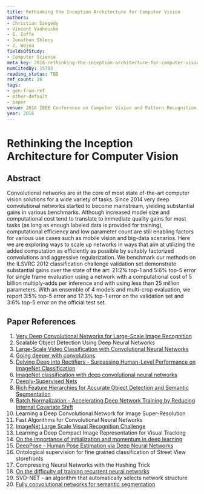 ```yaml
---
title: Rethinking the Inception Architecture for Computer Vision
authors:
- Christian Szegedy
- Vincent Vanhoucke
- S. Ioffe
- Jonathon Shlens
- Z. Wojna
fieldsOfStudy:
- Computer Science
meta_key: 2016-rethinking-the-inception-architecture-for-computer-vision
numCitedBy: 15703
reading_status: TBD
ref_count: 26
tags:
- gen-from-ref
- other-default
- paper
venue: 2016 IEEE Conference on Computer Vision and Pattern Recognition (CVPR)
year: 2016
---
```


# Rethinking the Inception Architecture for Computer Vision

## Abstract

Convolutional networks are at the core of most state of-the-art computer vision solutions for a wide variety of tasks. Since 2014 very deep convolutional networks started to become mainstream, yielding substantial gains in various benchmarks. Although increased model size and computational cost tend to translate to immediate quality gains for most tasks (as long as enough labeled data is provided for training), computational efficiency and low parameter count are still enabling factors for various use cases such as mobile vision and big-data scenarios. Here we are exploring ways to scale up networks in ways that aim at utilizing the added computation as efficiently as possible by suitably factorized convolutions and aggressive regularization. We benchmark our methods on the ILSVRC 2012 classification challenge validation set demonstrate substantial gains over the state of the art: 21:2% top-1 and 5:6% top-5 error for single frame evaluation using a network with a computational cost of 5 billion multiply-adds per inference and with using less than 25 million parameters. With an ensemble of 4 models and multi-crop evaluation, we report 3:5% top-5 error and 17:3% top-1 error on the validation set and 3:6% top-5 error on the official test set.

## Paper References

1. [Very Deep Convolutional Networks for Large-Scale Image Recognition](2014-vggnet.md)
2. Scalable Object Detection Using Deep Neural Networks
3. [Large-Scale Video Classification with Convolutional Neural Networks](2014-large-scale-video-classification-with-convolutional-neural-networks)
4. [Going deeper with convolutions](2015-going-deeper-with-convolutions)
5. [Delving Deep into Rectifiers - Surpassing Human-Level Performance on ImageNet Classification](2015-delving-deep-into-rectifiers-surpassing-human-level-performance-on-imagenet-classification)
6. [ImageNet classification with deep convolutional neural networks](2012-alexnet.md)
7. [Deeply-Supervised Nets](2015-deeply-supervised-nets)
8. [Rich Feature Hierarchies for Accurate Object Detection and Semantic Segmentation](2014-rich-feature-hierarchies-for-accurate-object-detection-and-semantic-segmentation)
9. [Batch Normalization - Accelerating Deep Network Training by Reducing Internal Covariate Shift](2015-batch-normalization-accelerating-deep-network-training-by-reducing-internal-covariate-shift)
10. Learning a Deep Convolutional Network for Image Super-Resolution
11. Fast Algorithms for Convolutional Neural Networks
12. [ImageNet Large Scale Visual Recognition Challenge](2015-imagenet-large-scale-visual-recognition-challenge)
13. Learning a Deep Compact Image Representation for Visual Tracking
14. [On the importance of initialization and momentum in deep learning](2013-on-the-importance-of-initialization-and-momentum-in-deep-learning)
15. [DeepPose - Human Pose Estimation via Deep Neural Networks](2014-deeppose-human-pose-estimation-via-deep-neural-networks)
16. Ontological supervision for fine grained classification of Street View storefronts
17. Compressing Neural Networks with the Hashing Trick
18. [On the difficulty of training recurrent neural networks](2013-on-the-difficulty-of-training-recurrent-neural-networks)
19. SVD-NET - an algorithm that automatically selects network structure
20. [Fully convolutional networks for semantic segmentation](2015-fully-convolutional-networks-for-semantic-segmentation)
